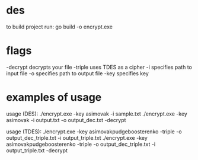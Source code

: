# des

to build project run: go build -o encrypt.exe

# flags

-decrypt      decrypts your file
-triple       uses TDES as a cipher
-i            specifies path to input file
-o            specifies path to output file
-key          specifies key

# examples of usage

usage (DES):
./encrypt.exe -key asimovak -i sample.txt
./encrypt.exe -key asimovak -i output.txt -o output_dec.txt -decrypt 

usage (TDES):
./encrypt.exe -key asimovakpudgeboosterenko -triple -o output_dec_triple.txt -i output_triple.txt
./encrypt.exe -key asimovakpudgeboosterenko -triple -o output_dec_triple.txt -i output_triple.txt -decrypt 
